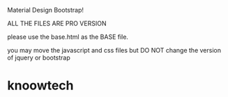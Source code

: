 Material Design Bootstrap!


ALL THE FILES ARE PRO VERSION

please use the base.html as the BASE file.

you may move the javascript and css files but DO NOT change the version of jquery or bootstrap

# knoowtech
